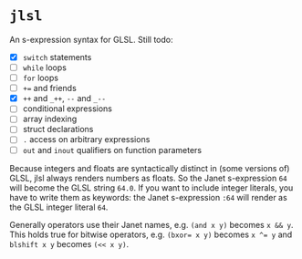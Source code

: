 # `jlsl`

An s-expression syntax for GLSL. Still todo:

- [x] `switch` statements
- [ ] `while` loops
- [ ] `for` loops
- [ ] `+=` and friends
- [x] `++` and `_++`, `--` and `_--`
- [ ] conditional expressions
- [ ] array indexing
- [ ] struct declarations
- [ ] `.` access on arbitrary expressions
- [ ] `out` and `inout` qualifiers on function parameters

Because integers and floats are syntactically distinct in (some versions of) GLSL, jlsl always renders numbers as floats. So the Janet s-expression `64` will become the GLSL string `64.0`. If you want to include integer literals, you have to write them as keywords: the Janet s-expression `:64` will render as the GLSL integer literal `64`.

Generally operators use their Janet names, e.g. `(and x y)` becomes `x && y`. This holds true for bitwise operators, e.g. `(bxor= x y)` becomes `x ^= y` and `blshift x y` becomes `(<< x y)`.

